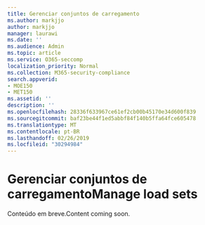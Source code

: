 ```yaml
---
title: Gerenciar conjuntos de carregamento
ms.author: markjjo
author: markjjo
manager: laurawi
ms.date: ''
ms.audience: Admin
ms.topic: article
ms.service: O365-seccomp
localization_priority: Normal
ms.collection: M365-security-compliance
search.appverid:
- MOE150
- MET150
ms.assetid: ''
description: ''
ms.openlocfilehash: 28336f633967ce61ef2cb00b45170e34d600f839
ms.sourcegitcommit: baf23be44f1ed5abbf84f140b5ffa64fce605478
ms.translationtype: MT
ms.contentlocale: pt-BR
ms.lasthandoff: 02/26/2019
ms.locfileid: "30294984"
---
```

# <a name="manage-load-sets"></a><span data-ttu-id="c6094-102">Gerenciar conjuntos de carregamento</span><span class="sxs-lookup"><span data-stu-id="c6094-102">Manage load sets</span></span>

<span data-ttu-id="c6094-103">Conteúdo em breve.</span><span class="sxs-lookup"><span data-stu-id="c6094-103">Content coming soon.</span></span>